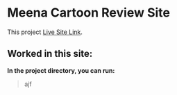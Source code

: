 # Meena Cartoon Review Site

This project [Live Site Link](https://github.com/facebook/create-react-app).

## Worked in this site:

**In the project directory, you can run:**

> ajf
